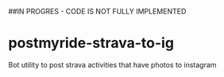 ##IN PROGRES - CODE IS NOT FULLY IMPLEMENTED


# postmyride-strava-to-ig


Bot utility to post strava activities that have photos to instagram